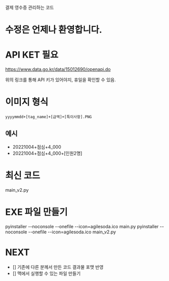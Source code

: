 
결제 영수증 관리하는 코드

# 수정은 언제나 환영합니다.


# API KET 필요

https://www.data.go.kr/data/15012690/openapi.do

위의 링크를 통해 API 키가 있어야지, 휴일을 확인할 수 있음.

# 이미지 형식

`yyyymmdd+[tag_name]+[금액]+[특이사항].PNG`

## 예시
- 20221004+점심+4_000
- 20221004+점심+4_000+[인원2명]


# 최신 코드
main_v2.py

# EXE 파일 만들기
pyinstaller --noconsole --onefile --icon=agilesoda.ico main.py
pyinstaller --noconsole --onefile --icon=agilesoda.ico main_v2.py

# NEXT

- [] 기존에 다른 분께서 만든 코드 결과물 포맷 반영 
- [] 맥에서 실행할 수 있는 파일 만들기
